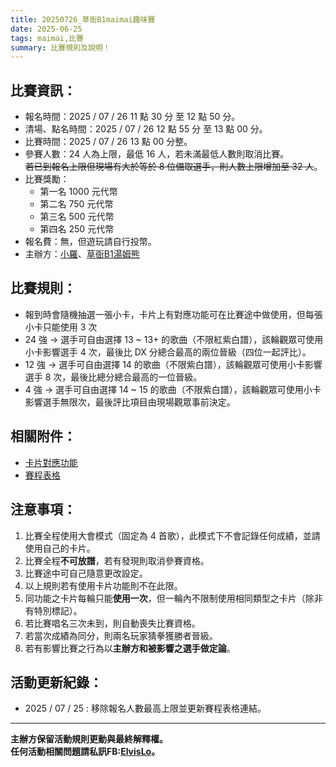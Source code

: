 ```yaml
---
title: 20250726_草衙B1maimai趣味賽
date: 2025-06-25
tags: maimai,比賽
summary: 比賽規則及說明！
---
```

## 比賽資訊：

- 報名時間：2025 / 07 / 26 11 點 30 分 至 12 點 50 分。
- 清場、點名時間：2025 / 07 / 26 12 點 55 分 至 13 點 00 分。
- 比賽時間：2025 / 07 / 26 13 點 00 分整。
- 參賽人數：24 人為上限，最低 16 人，若未滿最低人數則取消比賽。<br>
~~若已到報名上限但現場有大於等於 8 位備取選手，則人數上限增加至 32 人~~。
- 比賽獎勵：
    - 第一名 1000 元代幣
    - 第二名 750 元代幣
    - 第三名 500 元代幣
    - 第四名 250 元代幣
- 報名費：無，但遊玩請自行投幣。
- 主辦方：[小羅](https://elvislo.tw)、[草衙B1湯姆熊](https://www.facebook.com/tomsworld.KCY?mibextid=LQQJ4d)

## 比賽規則：

- 報到時會隨機抽選一張小卡，卡片上有對應功能可在比賽途中做使用，但每張小卡只能使用 3 次
- 24 強 → 選手可自由選擇 13 ~ 13+ 的歌曲（不限紅紫白譜），該輪觀眾可使用小卡影響選手 4 次，最後比 DX 分總合最高的兩位晉級（四位一起評比）。
- 12 強 → 選手可自由選擇 14 的歌曲（不限紫白譜），該輪觀眾可使用小卡影響選手 8 次，最後比總分總合最高的一位晉級。
- 4 強 → 選手可自由選擇 14 ~ 15 的歌曲（不限紫白譜），該輪觀眾可使用小卡影響選手無限次，最後評比項目由現場觀眾事前決定。

## 相關附件：

- [卡片對應功能](https://elvislo030.notion.site/0726-go)
- [賽程表格](https://docs.google.com/spreadsheets/d/1r1_fHatgkyiJr1saRqfM-H5nawoj8ST4a94BfUGxLOk/edit?usp=sharing)

## 注意事項：

1. 比賽全程使用大會模式（固定為 4 首歌），此模式下不會記錄任何成績，並請使用自己的卡片。
2. 比賽全程**不可放譜**，若有發現則取消參賽資格。
3. 比賽途中可自己隨意更改設定。
4. 以上規則若有使用卡片功能則不在此限。
5. 同功能之卡片每輪只能**使用一次**，但一輪內不限制使用相同類型之卡片（除非有特別標記）。
6. 若比賽唱名三次未到，則自動喪失比賽資格。
7. 若當次成績為同分，則兩名玩家猜拳獲勝者晉級。
8. 若有影響比賽之行為以**主辦方和被影響之選手做定論**。

## 活動更新紀錄：

- 2025 / 07 / 25 : 移除報名人數最高上限並更新賽程表格連結。

---

**主辦方保留活動規則更動與最終解釋權。**<br>
**任何活動相關問題請私訊FB:[ElvisLo](https://www.facebook.com/ElvisLo030)。**<br>